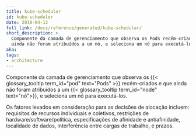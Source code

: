 ```yaml
---
title: kube-scheduler
id: kube-scheduler
date: 2018-04-12
full_link: /docs/reference/generated/kube-scheduler/
short_description: >
  Componente da camada de gerenciamento que observa os Pods recém-criados e que
  ainda não foram atribuídos a um nó, e seleciona um nó para executá-los.
aka:
tags:
- architecture
---
```

Componente da camada de gerenciamento que observa os
{{< glossary_tooltip term_id="pod" text="Pods" >}} recém-criados e que ainda não
foram atribuídos a um {{< glossary_tooltip term_id="node" text="nó">}}, e
seleciona um nó para executá-los.

<!--more-->

Os fatores levados em consideração para as decisões de alocação incluem:
requisitos de recursos individuais e coletivos, restrições de hardware/software/política,
especificações de afinidade e antiafinidade, localidade de dados, interferência
entre cargas de trabalho, e prazos.
